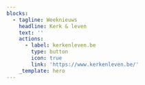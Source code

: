 ```yaml
---
blocks:
  - tagline: Weeknieuws
    headline: Kerk & leven
    text: ''
    actions:
      - label: kerkenleven.be
        type: button
        icon: true
        link: 'https://www.kerkenleven.be/'
    _template: hero
---
```


